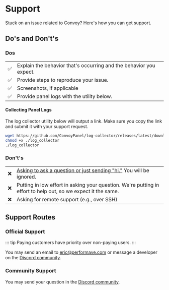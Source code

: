 # Support

Stuck on an issue related to Convoy? Here's how you can get support.

## Do's and Don't's

### Dos

|                    |                                                                    |
|--------------------|--------------------------------------------------------------------|
| :white_check_mark: | Explain the behavior that's occurring and the behavior you expect. |
| :white_check_mark: | Provide steps to reproduce your issue.                             |
| :white_check_mark: | Screenshots, if applicable                                         |
| :white_check_mark: | Provide panel logs with the utility below.                         |

#### Collecting Panel Logs

The log collector utility below will output a link. Make sure you copy the link and submit it with your support request.

```bash
wget https://github.com/ConvoyPanel/log-collector/releases/latest/download/log_collector
chmod +x ./log_collector
./log_collector
```

### Don't's

|     |                                                                                                               |
|-----|---------------------------------------------------------------------------------------------------------------|
| :x: | [Asking to ask a question or just sending "hi."](https://nohello.net/en/) You will be ignored.                |
| :x: | Putting in low effort in asking your question. We're putting in effort to help out, so we expect it the same. |
| :x: | Asking for remote support (e.g., over SSH)                                                                    |

## Support Routes

### Official Support

::: tip
Paying customers have priority over non-paying users. 
:::

You may send an email to [eric@performave.com](mailto:eric@performave.com) or message a developer on the [Discord community](https://discord.convoypanel.com).

### Community Support

You may send your question in the [Discord community](https://discord.convoypanel.com).

